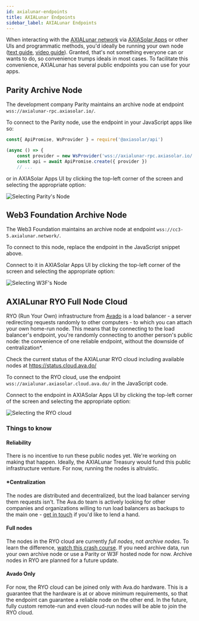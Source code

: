 ```yaml
---
id: axialunar-endpoints
title: AXIALunar Endpoints
sidebar_label: AXIALunar Endpoints
---
```


When interacting with the [AXIALunar network](https://axialunar.network) via [AXIASolar Apps](https://axiasolar.js.org/apps) or other UIs and programmatic methods, you'd ideally be running your own node ([text guide](maintain-sync), [video guide](https://www.youtube.com/watch?v=31DdfcxbAVs)). Granted, that's not something everyone can or wants to do, so convenience trumps ideals in most cases. To facilitate this convenience, AXIALunar has several public endpoints you can use for your apps.

## Parity Archive Node

The development company Parity maintains an archive node at endpoint `wss://axialunar-rpc.axiasolar.io/`.

To connect to the Parity node, use the endpoint in your JavaScript apps like so:

```javascript
const{ ApiPromise, WsProvider } = require('@axiasolar/api')

(async () => {
    const provider = new WsProvider('wss://axialunar-rpc.axiasolar.io/')
    const api = await ApiPromise.create({ provider })
    // ...
```

or in AXIASolar Apps UI by clicking the top-left corner of the screen and selecting the appropriate option:

![Selecting Parity's Node](/img/endpoints/parity.png)

## Web3 Foundation Archive Node

The Web3 Foundation maintains an archive node at endpoint `wss://cc3-5.axialunar.network/`.

To connect to this node, replace the endpoint in the JavaScript snippet above.

Connect to it in AXIASolar Apps UI by clicking the top-left corner of the screen and selecting the appropriate option:

![Selecting W3F's Node](/img/endpoints/w3f.png)

## AXIALunar RYO Full Node Cloud

RYO (Run Your Own) infrastructure from [Avado](https://ava.do) is a load balancer - a server redirecting requests randomly to other computers - to which you can attach your own home-run node. This means that by connecting to the load balancer's endpoint, you're randomly connecting to another person's public node: the convenience of one reliable endpoint, without the downside of centralization\*.

Check the current status of the AXIALunar RYO cloud including available nodes at https://status.cloud.ava.do/

To connect to the RYO cloud, use the endpoint `wss://axialunar.axiasolar.cloud.ava.do/` in the JavaScript code.

Connect to the endpoint in AXIASolar Apps UI by clicking the top-left corner of the screen and selecting the appropriate option:

![Selecting the RYO cloud](/img/endpoints/ryo.png)

### Things to know

#### Reliability

There is no incentive to run these public nodes yet. We're working on making that happen. Ideally, the AXIALunar Treasury would fund this public infrastructure venture. For now, running the nodes is altruistic.

#### \*Centralization

The nodes are distributed and decentralized, but the load balancer serving them requests isn't. The Ava.do team is actively looking for other companies and organizations willing to run load balancers as backups to the main one - [get in touch](https://t.me/joinchat/F_LlkBLEoDrFioPNviEpsQ) if you'd like to lend a hand.

#### Full nodes

The nodes in the RYO cloud are currently _full nodes_, not _archive nodes_. To learn the difference, [watch this crash course](https://www.youtube.com/watch?v=31DdfcxbAVs). If you need archive data, run your own archive node or use a Parity or W3F hosted node for now. Archive nodes in RYO are planned for a future update.

#### Avado Only

For now, the RYO cloud can be joined only with Ava.do hardware. This is a guarantee that the hardware is at or above minimum requirements, so that the endpoint can guarantee a reliable node on the other end. In the future, fully custom remote-run and even cloud-run nodes will be able to join the RYO cloud.
